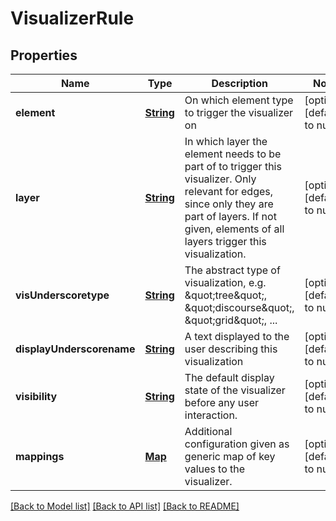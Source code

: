 # VisualizerRule
## Properties

Name | Type | Description | Notes
------------ | ------------- | ------------- | -------------
**element** | [**String**](string.md) | On which element type to trigger the visualizer on | [optional] [default to null]
**layer** | [**String**](string.md) | In which layer the element needs to be part of to trigger this visualizer.  Only relevant for edges, since only they are part of layers. If not given, elements of all layers trigger this visualization.  | [optional] [default to null]
**visUnderscoretype** | [**String**](string.md) | The abstract type of visualization, e.g. \&quot;tree\&quot;, \&quot;discourse\&quot;, \&quot;grid\&quot;, ... | [optional] [default to null]
**displayUnderscorename** | [**String**](string.md) | A text displayed to the user describing this visualization | [optional] [default to null]
**visibility** | [**String**](string.md) | The default display state of the visualizer before any user interaction. | [optional] [default to null]
**mappings** | [**Map**](string.md) | Additional configuration given as generic map of key values to the visualizer. | [optional] [default to null]

[[Back to Model list]](../README.md#documentation-for-models) [[Back to API list]](../README.md#documentation-for-api-endpoints) [[Back to README]](../README.md)

